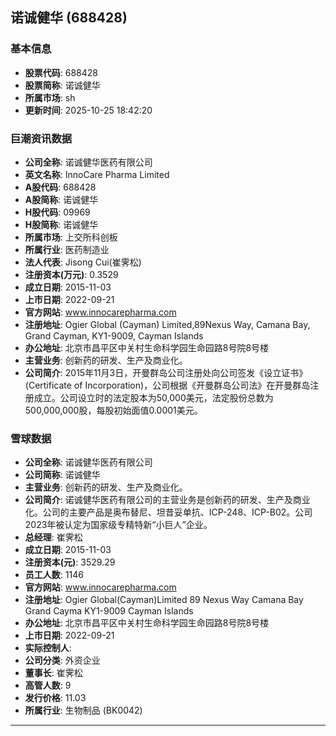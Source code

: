 ## 诺诚健华 (688428)

### 基本信息

- **股票代码**: 688428
- **股票简称**: 诺诚健华
- **所属市场**: sh
- **更新时间**: 2025-10-25 18:42:20

### 巨潮资讯数据

- **公司全称**: 诺诚健华医药有限公司
- **英文名称**: InnoCare Pharma Limited
- **A股代码**: 688428
- **A股简称**: 诺诚健华
- **H股代码**: 09969
- **H股简称**: 诺诚健华
- **所属市场**: 上交所科创板
- **所属行业**: 医药制造业
- **法人代表**: Jisong Cui(崔霁松)
- **注册资本(万元)**: 0.3529
- **成立日期**: 2015-11-03
- **上市日期**: 2022-09-21
- **官方网站**: www.innocarepharma.com
- **注册地址**: Ogier Global (Cayman) Limited,89Nexus Way, Camana Bay, Grand Cayman, KY1-9009, Cayman Islands
- **办公地址**: 北京市昌平区中关村生命科学园生命园路8号院8号楼
- **主营业务**: 创新药的研发、生产及商业化。
- **公司简介**: 2015年11月3日，开曼群岛公司注册处向公司签发《设立证书》(Certificate of Incorporation)，公司根据《开曼群岛公司法》在开曼群岛注册成立。公司设立时的法定股本为50,000美元，法定股份总数为500,000,000股，每股初始面值0.0001美元。

### 雪球数据

- **公司全称**: 诺诚健华医药有限公司
- **公司简称**: 诺诚健华
- **主营业务**: 创新药的研发、生产及商业化。
- **公司简介**: 诺诚健华医药有限公司的主营业务是创新药的研发、生产及商业化。公司的主要产品是奥布替尼、坦昔妥单抗、ICP-248、ICP-B02。公司2023年被认定为国家级专精特新“小巨人”企业。
- **总经理**: 崔霁松
- **成立日期**: 2015-11-03
- **注册资本(元)**: 3529.29
- **员工人数**: 1146
- **官方网站**: www.innocarepharma.com
- **注册地址**: Ogier Global(Cayman)Limited 89 Nexus Way Camana Bay Grand Cayma KY1-9009 Cayman Islands
- **办公地址**: 北京市昌平区中关村生命科学园生命园路8号院8号楼
- **上市日期**: 2022-09-21
- **实际控制人**: 
- **公司分类**: 外资企业
- **董事长**: 崔霁松
- **高管人数**: 9
- **发行价格**: 11.03
- **所属行业**: 生物制品 (BK0042)

---